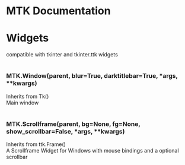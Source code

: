 # MTK Documentation

 

# Widgets

compatible with tkinter and tkinter.ttk widgets

#

### MTK.Window(parent, blur=True, darktitlebar=True, \*args, \*\*kwargs)
Inherits from Tk()\
Main window 



#

### MTK.Scrollframe(parent, bg=None, fg=None, show_scrollbar=False, *args, **kwargs)
Inherits from ttk.Frame()\
A Scrollframe Widget for Windows with mouse bindings and a optional scrollbar